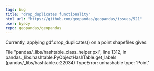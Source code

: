 ```yaml
---
tags: bug
title: "drop_duplicates functionality"
html_url: "https://github.com/geopandas/geopandas/issues/521"
user: byezy
repo: geopandas/geopandas
---
```


Currently, applying gdf.drop_duplicates() on a point shapefiles gives:

File "pandas/_libs/hashtable_class_helper.pxi", line 1312, in pandas._libs.hashtable.PyObjectHashTable.get_labels (pandas/_libs/hashtable.c:22034)
TypeError: unhashable type: 'Point'

